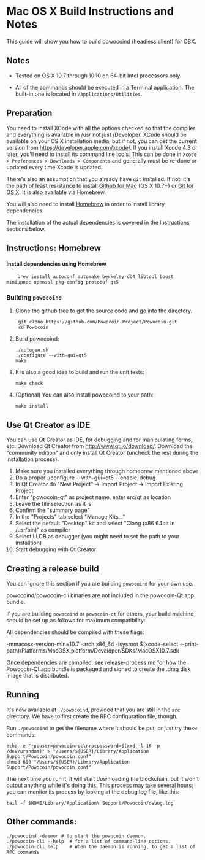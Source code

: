 Mac OS X Build Instructions and Notes
====================================
This guide will show you how to build powocoind (headless client) for OSX.

Notes
-----

* Tested on OS X 10.7 through 10.10 on 64-bit Intel processors only.

* All of the commands should be executed in a Terminal application. The
built-in one is located in `/Applications/Utilities`.

Preparation
-----------

You need to install XCode with all the options checked so that the compiler
and everything is available in /usr not just /Developer. XCode should be
available on your OS X installation media, but if not, you can get the
current version from https://developer.apple.com/xcode/. If you install
Xcode 4.3 or later, you'll need to install its command line tools. This can
be done in `Xcode > Preferences > Downloads > Components` and generally must
be re-done or updated every time Xcode is updated.

There's also an assumption that you already have `git` installed. If
not, it's the path of least resistance to install [Github for Mac](https://mac.github.com/)
(OS X 10.7+) or
[Git for OS X](https://code.google.com/p/git-osx-installer/). It is also
available via Homebrew.

You will also need to install [Homebrew](http://brew.sh) in order to install library
dependencies.

The installation of the actual dependencies is covered in the Instructions
sections below.

Instructions: Homebrew
----------------------

#### Install dependencies using Homebrew

        brew install autoconf automake berkeley-db4 libtool boost miniupnpc openssl pkg-config protobuf qt5

### Building `powocoind`

1. Clone the github tree to get the source code and go into the directory.

        git clone https://github.com/Powocoin-Project/Powocoin.git
        cd Powocoin

2.  Build powocoind:

        ./autogen.sh
        ./configure --with-gui=qt5
        make

3.  It is also a good idea to build and run the unit tests:

        make check

4.  (Optional) You can also install powocoind to your path:

        make install

Use Qt Creator as IDE
------------------------
You can use Qt Creator as IDE, for debugging and for manipulating forms, etc.
Download Qt Creator from http://www.qt.io/download/. Download the "community edition" and only install Qt Creator (uncheck the rest during the installation process).

1. Make sure you installed everything through homebrew mentioned above
2. Do a proper ./configure --with-gui=qt5 --enable-debug
3. In Qt Creator do "New Project" -> Import Project -> Import Existing Project
4. Enter "powocoin-qt" as project name, enter src/qt as location
5. Leave the file selection as it is
6. Confirm the "summary page"
7. In the "Projects" tab select "Manage Kits..."
8. Select the default "Desktop" kit and select "Clang (x86 64bit in /usr/bin)" as compiler
9. Select LLDB as debugger (you might need to set the path to your installtion)
10. Start debugging with Qt Creator

Creating a release build
------------------------
You can ignore this section if you are building `powocoind` for your own use.

powocoind/powocoin-cli binaries are not included in the powocoin-Qt.app bundle.

If you are building `powocoind` or `powocoin-qt` for others, your build machine should be set up
as follows for maximum compatibility:

All dependencies should be compiled with these flags:

 -mmacosx-version-min=10.7
 -arch x86_64
 -isysroot $(xcode-select --print-path)/Platforms/MacOSX.platform/Developer/SDKs/MacOSX10.7.sdk

Once dependencies are compiled, see release-process.md for how the Powocoin-Qt.app
bundle is packaged and signed to create the .dmg disk image that is distributed.

Running
-------

It's now available at `./powocoind`, provided that you are still in the `src`
directory. We have to first create the RPC configuration file, though.

Run `./powocoind` to get the filename where it should be put, or just try these
commands:

    echo -e "rpcuser=powocoinrpc\nrpcpassword=$(xxd -l 16 -p /dev/urandom)" > "/Users/${USER}/Library/Application Support/Powocoin/powocoin.conf"
    chmod 600 "/Users/${USER}/Library/Application Support/Powocoin/powocoin.conf"

The next time you run it, it will start downloading the blockchain, but it won't
output anything while it's doing this. This process may take several hours;
you can monitor its process by looking at the debug.log file, like this:

    tail -f $HOME/Library/Application\ Support/Powocoin/debug.log

Other commands:
-------

    ./powocoind -daemon # to start the powocoin daemon.
    ./powocoin-cli --help  # for a list of command-line options.
    ./powocoin-cli help    # When the daemon is running, to get a list of RPC commands
